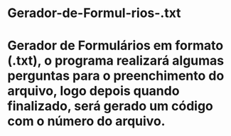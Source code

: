 # Gerador-de-Formul-rios-.txt
# Gerador de Formulários em formato (.txt), o programa realizará algumas perguntas para o preenchimento do arquivo, logo depois quando finalizado, será gerado um código com o número do arquivo.
